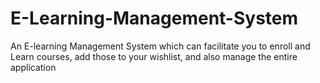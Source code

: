 # E-Learning-Management-System
An E-learning Management System which can facilitate you to enroll and Learn courses, add those to your wishlist, and also manage the entire application
